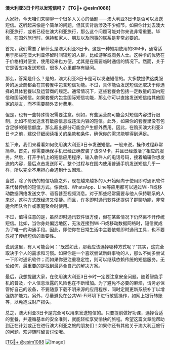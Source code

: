 **澳大利亚3日卡可以发短信吗？【TG💪+ @esim1088】**

大家好，今天咱们来聊聊一个很多人关心的话题——澳大利亚3日卡是否可以发送短信。这听起来像是个简单的问题，但其实背后涉及不少细节。如果你计划去澳大利亚旅行，或者已经在澳大利亚旅行，那么这个问题可能对你来说非常重要。毕竟，在国外旅行时，保持和家人、朋友以及同事的联系是非常必要的。

首先，我们需要了解什么是澳大利亚3日卡。这是一种短期使用的SIM卡，通常适用于那些在澳大利亚停留时间较短的人群，比如游客或商务人士。这种卡的优势在于价格相对便宜，使用起来也方便，尤其是在需要临时通信的情况下。然而，关于它是否支持发送短信，很多人心里都存有疑问。

那么，答案是什么？是的，澳大利亚3日卡是可以发送短信的。大多数提供这类服务的运营商都会在其套餐中包含短信功能。不过，具体能否发送短信还取决于你选择的具体套餐以及运营商的规定。通常情况下，这些套餐会包括一定数量的国内短信和国际短信。如果套餐内包含国际短信功能，那么你可以直接发送短信给其他国家的朋友，而不需要额外支付费用。

但是，也有一些特殊情况需要注意。例如，有些运营商可能会对短信内容进行限制，比如不能发送含有敏感信息或违法内容的短信。此外，如果你的套餐里没有包含足够的短信额度，那么超出部分可能会产生额外费用。因此，在购买澳大利亚3日卡之前，建议仔细阅读相关的条款和条件，确保你的需求能够得到满足。

接下来，我们来看看如何使用澳大利亚3日卡发送短信。一般来说，操作过程非常简单。首先，你需要确保手机已经正确安装了该SIM卡，并且已经激活了相应的服务。然后，打开手机上的短信应用程序，输入收件人的电话号码，接着编辑你想发送的内容，最后点击发送即可。整个过程与在国内使用普通手机发送短信几乎一样，所以完全不用担心会遇到什么困难。

当然，除了传统的短信功能之外，现在越来越多的人开始倾向于使用即时通讯软件来代替传统的短信方式。像微信、WhatsApp、Line等应用都可以通过Wi-Fi或移动数据网络发送文字、语音甚至视频消息。对于那些经常需要与他人保持联系的人来说，这种方式既经济又便捷。而且，许多即时通讯软件还提供了群聊功能，非常适合团队合作或家庭聚会时使用。

不过，值得注意的是，虽然即时通讯软件很方便，但在某些情况下仍然离不开传统短信。比如，当你身处偏远地区，无法连接到Wi-Fi或移动数据网络时，短信就成为了唯一的沟通手段。因此，即使你在日常生活中主要依赖即时通讯工具，也不要忽视了传统短信的重要性。

说到这里，有人可能会问：“既然如此，那我应该选择哪种方式呢？”其实，这完全取决于个人的需求和习惯。如果你是一个喜欢尝试新鲜事物的人，那么不妨多尝试一下即时通讯软件；而如果你更注重稳定性，则可以继续依赖传统的短信服务。无论如何，最重要的是找到最适合自己的解决方案。

最后，我想提醒大家，在使用澳大利亚3日卡时一定要注意安全问题。随着智能手机的普及，个人信息泄露的风险也在不断增加。为了避免不必要的麻烦，请务必保管好自己的设备，不要随意下载不明来源的应用程序，同时定期更新系统补丁以增强防护能力。另外，尽量避免在公共Wi-Fi环境下进行敏感操作，如网上银行转账等，以免造成财产损失。

总之，澳大利亚3日卡是完全可以用来发送短信的。只要提前做好功课，选择合适的套餐，并遵循基本的安全准则，就能轻松享受愉快的旅程。希望这篇文章能帮助到正在计划或正在进行澳大利亚之旅的朋友们！如果你还有其他关于澳大利亚旅行的问题，欢迎随时留言讨论哦。

[[TG💪+ @esim1088](https://t.me/s/esim1088) ![Image](https://i.postimg.cc/4NQfJmqS/Snipaste-2025-05-13-00-14-12.png)]